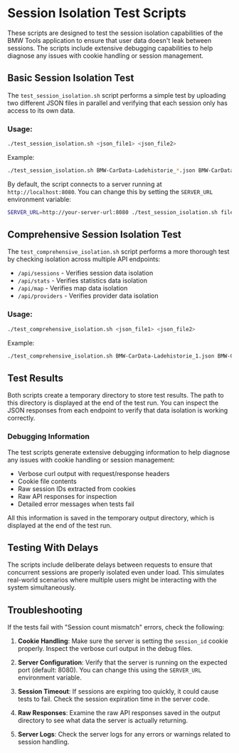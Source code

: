 # Session Isolation Test Scripts

These scripts are designed to test the session isolation capabilities of the BMW Tools application to ensure that user data doesn't leak between sessions. The scripts include extensive debugging capabilities to help diagnose any issues with cookie handling or session management.

## Basic Session Isolation Test

The `test_session_isolation.sh` script performs a simple test by uploading two different JSON files in parallel and verifying that each session only has access to its own data.

### Usage:

```bash
./test_session_isolation.sh <json_file1> <json_file2>
```

Example:
```bash
./test_session_isolation.sh BMW-CarData-Ladehistorie_*.json BMW-CarData-Ladehistorie_*.json
```

By default, the script connects to a server running at `http://localhost:8080`. You can change this by setting the `SERVER_URL` environment variable:

```bash
SERVER_URL=http://your-server-url:8080 ./test_session_isolation.sh file1.json file2.json
```

## Comprehensive Session Isolation Test

The `test_comprehensive_isolation.sh` script performs a more thorough test by checking isolation across multiple API endpoints:
- `/api/sessions` - Verifies session data isolation
- `/api/stats` - Verifies statistics data isolation
- `/api/map` - Verifies map data isolation
- `/api/providers` - Verifies provider data isolation

### Usage:

```bash
./test_comprehensive_isolation.sh <json_file1> <json_file2>
```

Example:
```bash
./test_comprehensive_isolation.sh BMW-CarData-Ladehistorie_1.json BMW-CarData-Ladehistorie_2.json
```

## Test Results

Both scripts create a temporary directory to store test results. The path to this directory is displayed at the end of the test run. You can inspect the JSON responses from each endpoint to verify that data isolation is working correctly.

### Debugging Information

The test scripts generate extensive debugging information to help diagnose any issues with cookie handling or session management:

- Verbose curl output with request/response headers
- Cookie file contents
- Raw session IDs extracted from cookies
- Raw API responses for inspection
- Detailed error messages when tests fail

All this information is saved in the temporary output directory, which is displayed at the end of the test run.

## Testing With Delays

The scripts include deliberate delays between requests to ensure that concurrent sessions are properly isolated even under load. This simulates real-world scenarios where multiple users might be interacting with the system simultaneously.

## Troubleshooting

If the tests fail with "Session count mismatch" errors, check the following:

1. **Cookie Handling**: Make sure the server is setting the `session_id` cookie properly. Inspect the verbose curl output in the debug files.

2. **Server Configuration**: Verify that the server is running on the expected port (default: 8080). You can change this using the `SERVER_URL` environment variable.

3. **Session Timeout**: If sessions are expiring too quickly, it could cause tests to fail. Check the session expiration time in the server code.

4. **Raw Responses**: Examine the raw API responses saved in the output directory to see what data the server is actually returning.

5. **Server Logs**: Check the server logs for any errors or warnings related to session handling.
